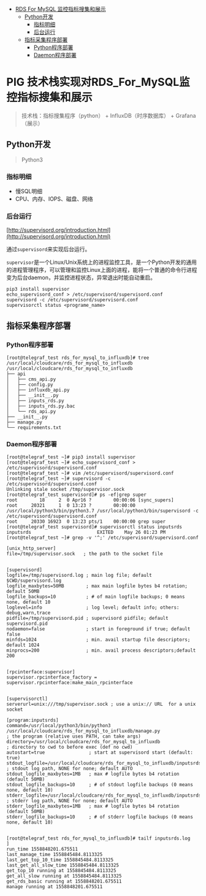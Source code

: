 <!-- TOC depthFrom:1 depthTo:6 withLinks:1 updateOnSave:1 orderedList:0 -->

- [RDS For MySQL 监控指标搜集和展示](#rds-for-mysql-监控指标搜集和展示)
	- [Python开发](#python开发)
		- [指标明细](#指标明细)
		- [后台运行](#后台运行)
	- [指标采集程序部署](#指标采集程序部署)
		- [Python程序部署](#python程序部署)
		- [Daemon程序部署](#daemon程序部署)

<!-- /TOC -->
# PIG 技术栈实现对RDS_For_MySQL监控指标搜集和展示

> 技术栈：指标搜集程序（python） + InfluxDB（时序数据库） + Grafana（展示）

##  Python开发

> Python3

### 指标明细

* 慢SQL明细
* CPU、内存、IOPS、磁盘、网络

### 后台运行

[http://supervisord.org/introduction.html](http://supervisord.org/introduction.html)

通过`supervisord`来实现后台运行。

`supervisor`是一个Linux/Unix系统上的进程监控工具，是一个Python开发的通用的进程管理程序，可以管理和监控Linux上面的进程，能将一个普通的命令行进程变为后台daemon，并监控进程状态，异常退出时能自动重启。

```shell
pip3 install supervisor
echo_supervisord_conf > /etc/supervisord/supervisord.conf
supervisord -c /etc/supervisord/supervisord.conf
supervisorctl status <programe_name>
```

## 指标采集程序部署

### Python程序部署

```shell
[root@telegraf_test rds_for_mysql_to_influxdb]# tree /usr/local/cloudcare/rds_for_mysql_to_influxdb
/usr/local/cloudcare/rds_for_mysql_to_influxdb
├── api
│   ├── cms_api.py
│   ├── config.py
│   ├── influxdb_api.py
│   ├── __init__.py
│   ├── inputs_rds.py
│   ├── inputs_rds.py.bac
│   └── rds_api.py
├── __init__.py
├── manage.py
└── requirements.txt
```



### Daemon程序部署

```shell
[root@telegraf_test ~]# pip3 install supervisor
[root@telegraf_test ~]# echo_supervisord_conf > /etc/supervisord/supervisord.conf
[root@telegraf_test ~]# vim /etc/supervisord/supervisord.conf
[root@telegraf_test ~]# supervisord -c /etc/supervisord/supervisord.conf
Unlinking stale socket /tmp/supervisor.sock
[root@telegraf_test supervisord]# ps -ef|grep super
root        18     2  0 Apr16 ?        00:00:06 [sync_supers]
root     20321     1  0 13:23 ?        00:00:00 /usr/local/python3/bin/python3.7 /usr/local/python3/bin/supervisord -c /etc/supervisord/supervisord.conf
root     20330 16923  0 13:23 pts/1    00:00:00 grep super
[root@telegraf_test supervisord]# supervisorctl status inputsrds
inputsrds                        EXITED    May 26 01:23 PM
[root@telegraf_test ~]# grep -v '^;' /etc/supervisord/supervisord.conf

[unix_http_server]
file=/tmp/supervisor.sock   ; the path to the socket file


[supervisord]
logfile=/tmp/supervisord.log ; main log file; default $CWD/supervisord.log
logfile_maxbytes=50MB        ; max main logfile bytes b4 rotation; default 50MB
logfile_backups=10           ; # of main logfile backups; 0 means none, default 10
loglevel=info                ; log level; default info; others: debug,warn,trace
pidfile=/tmp/supervisord.pid ; supervisord pidfile; default supervisord.pid
nodaemon=false               ; start in foreground if true; default false
minfds=1024                  ; min. avail startup file descriptors; default 1024
minprocs=200                 ; min. avail process descriptors;default 200


[rpcinterface:supervisor]
supervisor.rpcinterface_factory = supervisor.rpcinterface:make_main_rpcinterface


[supervisorctl]
serverurl=unix:///tmp/supervisor.sock ; use a unix:// URL  for a unix socket

[program:inputsrds]
command=/usr/local/python3/bin/python3 /usr/local/cloudcare/rds_for_mysql_to_influxdb/manage.py              ; the program (relative uses PATH, can take args)
directory=/usr/local/cloudcare/rds_for_mysql_to_influxdb                ; directory to cwd to before exec (def no cwd)
autostart=true                ; start at supervisord start (default: true)
stdout_logfile=/usr/local/cloudcare/rds_for_mysql_to_influxdb/inputsrds.log        ; stdout log path, NONE for none; default AUTO
stdout_logfile_maxbytes=1MB   ; max # logfile bytes b4 rotation (default 50MB)
stdout_logfile_backups=10     ; # of stdout logfile backups (0 means none, default 10)
stderr_logfile=/usr/local/cloudcare/rds_for_mysql_to_influxdb/inputsrds.err        ; stderr log path, NONE for none; default AUTO
stderr_logfile_maxbytes=1MB   ; max # logfile bytes b4 rotation (default 50MB)
stderr_logfile_backups=10     ; # of stderr logfile backups (0 means none, default 10)


[root@telegraf_test rds_for_mysql_to_influxdb]# tailf inputsrds.log
]
run_time 1558848201.675511
last_manage_time 1558845484.8113325
last_get_top_10_time 1558845484.8113325
last_get_all_slow_time 1558845484.8113325
get_top_10 running at 1558845484.8113325
get_all_slow running at 1558845484.8113325
get_rds_basic running at 1558848201.675511
manage running at 1558848201.675511
```
